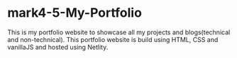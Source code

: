 # mark4-5-My-Portfolio

This is my portfolio website to showcase all my projects and blogs(technical and non-technical). This portfolio website is build using HTML, CSS and vanillaJS and hosted using Netlity.